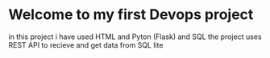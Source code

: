 # Welcome to my first Devops project
in this project i have used HTML and Pyton (Flask) and SQL 
the project uses REST API to recieve and get data from SQL lite
